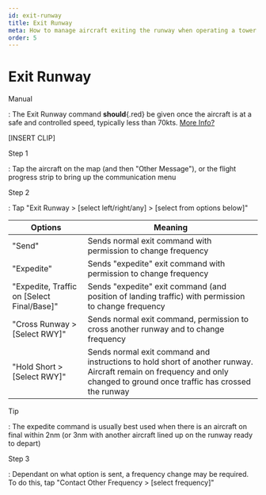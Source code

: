 ```yaml
---
id: exit-runway
title: Exit Runway
meta: How to manage aircraft exiting the runway when operating a tower facility within Infinite Flight.
order: 5
---
```




# Exit Runway



Manual

: The Exit Runway command **should**{.red} be given once the aircraft is at a safe and controlled speed, typically less than 70kts. [More Info?](/guide/atc-manual/3.-tower/3.5-exit-runway-go-around#3.5.1)



[INSERT CLIP]



Step 1

: Tap the aircraft on the map (and then "Other Message"), or the flight progress strip to bring up the communication menu



Step 2

: Tap "Exit Runway > [select left/right/any] > [select from options below]"



| Options                                    | Meaning                                                      |
| ------------------------------------------ | ------------------------------------------------------------ |
| "Send"                                     | Sends normal exit command with permission to change frequency |
| "Expedite"                                 | Sends "expedite" exit command with permission to change frequency |
| "Expedite, Traffic on [Select Final/Base]" | Sends "expedite" exit command (and position of landing traffic) with permission to change frequency |
| "Cross Runway > [Select RWY]"              | Sends normal exit command, permission to cross another runway and to change frequency |
| "Hold Short > [Select RWY]"                | Sends normal exit command and instructions to hold short of another runway. Aircraft remain on frequency and only changed to ground once traffic has crossed the runway |



Tip

: The expedite command is usually best used when there is an aircraft on final within 2nm (or 3nm with another aircraft lined up on the runway ready to depart) 



Step 3

: Dependant on what option is sent, a frequency change may be required. To do this, tap "Contact Other Frequency > [select frequency]"

